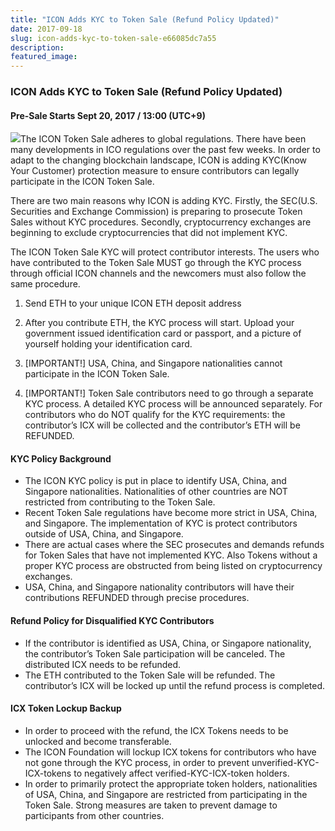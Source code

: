 ```yaml
---
title: "ICON Adds KYC to Token Sale (Refund Policy Updated)"
date: 2017-09-18
slug: icon-adds-kyc-to-token-sale-e66085dc7a55
description:
featured_image:
---
```


### ICON Adds KYC to Token Sale (Refund Policy Updated)

#### Pre-Sale Starts Sept 20, 2017 / 13:00 (UTC+9)

![](https://cdn-images-1.medium.com/max/800/1*4Fasid4-qLY9pw3AWoiuwA.png)The ICON Token Sale adheres to global regulations. There have been many developments in ICO regulations over the past few weeks. In order to adapt to the changing blockchain landscape, ICON is adding KYC(Know Your Customer) protection measure to ensure contributors can legally participate in the ICON Token Sale.

There are two main reasons why ICON is adding KYC. Firstly, the SEC(U.S. Securities and Exchange Commission) is preparing to prosecute Token Sales without KYC procedures. Secondly, cryptocurrency exchanges are beginning to exclude cryptocurrencies that did not implement KYC.

The ICON Token Sale KYC will protect contributor interests. The users who have contributed to the Token Sale MUST go through the KYC process through official ICON channels and the newcomers must also follow the same procedure.

1. Send ETH to your unique ICON ETH deposit address
2. After you contribute ETH, the KYC process will start. Upload your government issued identification card or passport, and a picture of yourself holding your identification card.

3. [IMPORTANT!] USA, China, and Singapore nationalities cannot participate in the ICON Token Sale.

4. [IMPORTANT!] Token Sale contributors need to go through a separate KYC process. A detailed KYC process will be announced separately. For contributors who do NOT qualify for the KYC requirements: the contributor’s ICX will be collected and the contributor’s ETH will be REFUNDED.

#### **KYC Policy Background**

* The ICON KYC policy is put in place to identify USA, China, and Singapore nationalities. Nationalities of other countries are NOT restricted from contributing to the Token Sale.
* Recent Token Sale regulations have become more strict in USA, China, and Singapore. The implementation of KYC is protect contributors outside of USA, China, and Singapore.
* There are actual cases where the SEC prosecutes and demands refunds for Token Sales that have not implemented KYC. Also Tokens without a proper KYC process are obstructed from being listed on cryptocurrency exchanges.
* USA, China, and Singapore nationality contributors will have their contributions REFUNDED through precise procedures.

#### **Refund Policy for Disqualified KYC Contributors**

* If the contributor is identified as USA, China, or Singapore nationality, the contributor’s Token Sale participation will be canceled. The distributed ICX needs to be refunded.
* The ETH contributed to the Token Sale will be refunded. The contributor’s ICX will be locked up until the refund process is completed.

#### **ICX Token Lockup Backup**

* In order to proceed with the refund, the ICX Tokens needs to be unlocked and become transferable.
* The ICON Foundation will lockup ICX tokens for contributors who have not gone through the KYC process, in order to prevent unverified-KYC-ICX-tokens to negatively affect verified-KYC-ICX-token holders.
* In order to primarily protect the appropriate token holders, nationalities of USA, China, and Singapore are restricted from participating in the Token Sale. Strong measures are taken to prevent damage to participants from other countries.
